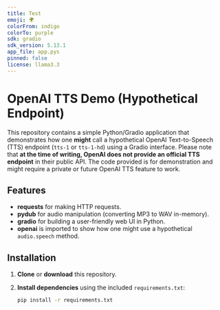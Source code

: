 ```yaml
---
title: Test
emoji: 🌍
colorFrom: indigo
colorTo: purple
sdk: gradio
sdk_version: 5.13.1
app_file: app.pys
pinned: false
license: llama3.3
---
```


# OpenAI TTS Demo (Hypothetical Endpoint)

This repository contains a simple Python/Gradio application that demonstrates how one **might** call a hypothetical OpenAI Text-to-Speech (TTS) endpoint (`tts-1` or `tts-1-hd`) using a Gradio interface. Please note that **at the time of writing, OpenAI does not provide an official TTS endpoint** in their public API. The code provided is for demonstration and might require a private or future OpenAI TTS feature to work.

## Features

- **requests** for making HTTP requests.
- **pydub** for audio manipulation (converting MP3 to WAV in-memory).
- **gradio** for building a user-friendly web UI in Python.
- **openai** is imported to show how one might use a hypothetical `audio.speech` method.

## Installation

1. **Clone** or **download** this repository.

2. **Install dependencies** using the included `requirements.txt`:

   ```bash
   pip install -r requirements.txt